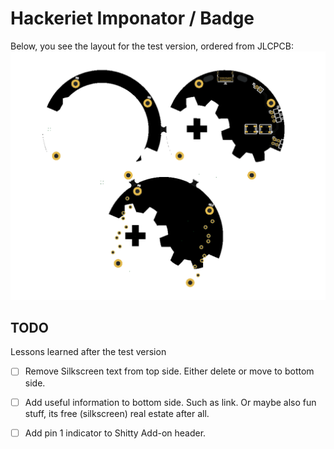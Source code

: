 # Hackeriet Imponator / Badge
Below, you see the layout for the test version, ordered from JLCPCB:
![PCB Layout 3D model](images/model_jlcpcb.png)


## TODO
Lessons learned after the test version
- [ ] Remove Silkscreen text from top side. Either delete or move to bottom side.
- [ ] Add useful information to bottom side. Such as link. Or maybe also fun stuff, its free (silkscreen) real estate after all.
- [ ] Add pin 1 indicator to Shitty Add-on header.

